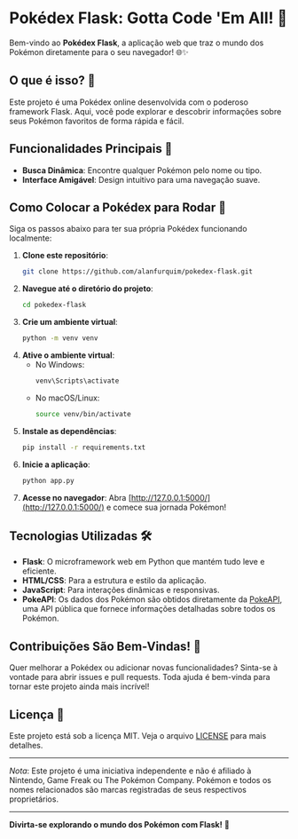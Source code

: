 # Pokédex Flask: Gotta Code 'Em All! 🐍

Bem-vindo ao **Pokédex Flask**, a aplicação web que traz o mundo dos Pokémon diretamente para o seu navegador! 🌐✨

## O que é isso? 🤔

Este projeto é uma Pokédex online desenvolvida com o poderoso framework Flask. Aqui, você pode explorar e descobrir informações sobre seus Pokémon favoritos de forma rápida e fácil.

## Funcionalidades Principais 🎯

- **Busca Dinâmica**: Encontre qualquer Pokémon pelo nome ou tipo.
- **Interface Amigável**: Design intuitivo para uma navegação suave.

## Como Colocar a Pokédex para Rodar 🚀

Siga os passos abaixo para ter sua própria Pokédex funcionando localmente:

1. **Clone este repositório**:
   ```bash
   git clone https://github.com/alanfurquim/pokedex-flask.git
   ```
2. **Navegue até o diretório do projeto**:
   ```bash
   cd pokedex-flask
   ```
3. **Crie um ambiente virtual**:
   ```bash
   python -m venv venv
   ```
4. **Ative o ambiente virtual**:
   - No Windows:
     ```bash
     venv\Scripts\activate
     ```
   - No macOS/Linux:
     ```bash
     source venv/bin/activate
     ```
5. **Instale as dependências**:
   ```bash
   pip install -r requirements.txt
   ```
6. **Inicie a aplicação**:
   ```bash
   python app.py
   ```
7. **Acesse no navegador**:
   Abra [http://127.0.0.1:5000/](http://127.0.0.1:5000/) e comece sua jornada Pokémon!

## Tecnologias Utilizadas 🛠️

- **Flask**: O microframework web em Python que mantém tudo leve e eficiente.
- **HTML/CSS**: Para a estrutura e estilo da aplicação.
- **JavaScript**: Para interações dinâmicas e responsivas.
- **PokeAPI**: Os dados dos Pokémon são obtidos diretamente da [PokeAPI](https://pokeapi.co), uma API pública que fornece informações detalhadas sobre todos os Pokémon.

## Contribuições São Bem-Vindas! 🤝

Quer melhorar a Pokédex ou adicionar novas funcionalidades? Sinta-se à vontade para abrir issues e pull requests. Toda ajuda é bem-vinda para tornar este projeto ainda mais incrível!

## Licença 📝

Este projeto está sob a licença MIT. Veja o arquivo [LICENSE](LICENSE) para mais detalhes.

---

*Nota*: Este projeto é uma iniciativa independente e não é afiliado à Nintendo, Game Freak ou The Pokémon Company. Pokémon e todos os nomes relacionados são marcas registradas de seus respectivos proprietários.

---

**Divirta-se explorando o mundo dos Pokémon com Flask!** 🌟

